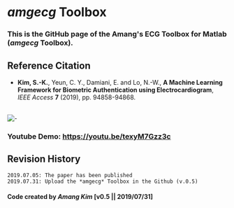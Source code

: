 # *amgecg* Toolbox
###  This is the GitHub page of the Amang's ECG Toolbox for Matlab (*amgecg* Toolbox).


## Reference Citation
* **Kim, S.-K.**, Yeun, C. Y., Damiani, E. and Lo, N.-W., **A Machine Learning Framework for Biometric Authentication using Electrocardiogram**, *IEEE Access* **7** (2019), pp. 94858-94868.
</br></br>

![-](http://ieeexplore.ieee.org/ielx7/6287639/8600701/8756039/graphical_abstract/access-gagraphic-2927079.jpg)



### Youtube Demo: https://youtu.be/texyM7Gzz3c

## Revision History
```
2019.07.05: The paper has been published
2019.07.31: Upload the *amgecg* Toolbox in the Github (v.0.5)
```

#### Code created by *Amang Kim* [v0.5 || 2019/07/31]
